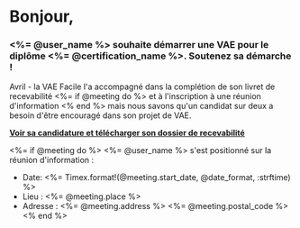 # Bonjour,

### <%= @user_name %> souhaite démarrer une VAE pour le diplôme <%= @certification_name %>. Soutenez sa démarche !

Avril - la VAE Facile l'a accompagné dans la complétion de son livret de recevabilité
<%= if @meeting do %> et à l'inscription à une réunion d'information <% end %>
mais nous savons qu'un candidat sur deux a besoin d'être encouragé dans son projet de VAE.

**[Voir sa candidature et télécharger son dossier de recevabilité](<%= @url %>)**

<%= if @meeting do %>
<%= @user_name %> s'est positionné sur la réunion d'information :

- Date: <%= Timex.format!(@meeting.start_date, @date_format, :strftime) %>
- Lieu : <%= @meeting.place %>
- Adresse : <%= @meeting.address %> <%= @meeting.postal_code %>
<% end %>
